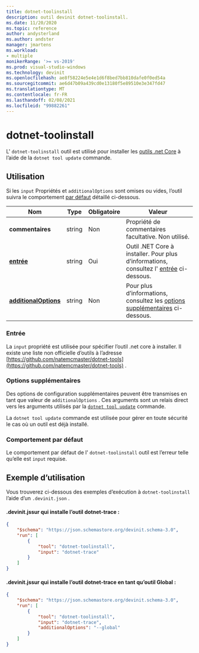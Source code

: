 ```yaml
---
title: dotnet-toolinstall
description: outil devinit dotnet-toolinstall.
ms.date: 11/20/2020
ms.topic: reference
author: andysterland
ms.author: andster
manager: jmartens
ms.workload:
- multiple
monikerRange: '>= vs-2019'
ms.prod: visual-studio-windows
ms.technology: devinit
ms.openlocfilehash: ae8f58224e5e4e1d6f8bed7bb810dafe0f0ed54a
ms.sourcegitcommit: ae6d47b09a439cd0e13180f5e89510e3e347fd47
ms.translationtype: MT
ms.contentlocale: fr-FR
ms.lasthandoff: 02/08/2021
ms.locfileid: "99882261"
---
```

# <a name="dotnet-toolinstall"></a>dotnet-toolinstall

L' `dotnet-toolinstall` outil est utilisé pour installer les [outils .net Core](https://dotnet.microsoft.com/) à l’aide de la `dotnet tool update` commande.

## <a name="usage"></a>Utilisation

Si les `input` Propriétés et `additionalOptions` sont omises ou vides, l’outil suivra le comportement [par défaut](#default-behavior) détaillé ci-dessous.

| Nom                                             | Type   | Obligatoire | Valeur                                                                 |
|--------------------------------------------------|--------|----------|-----------------------------------------------------------------------|
| **commentaires**                                     | string | Non       | Propriété de commentaires facultative. Non utilisé.                                 |
| [**entrée**](#input)                              | string | Oui      | Outil .NET Core à installer. Pour plus d’informations, consultez l' [entrée](#input) ci-dessous. |
| [**additionalOptions**](#additional-options)     | string | Non       | Pour plus d’informations, consultez les [options supplémentaires](#additional-options) ci-dessous.      |

### <a name="input"></a>Entrée

La `input` propriété est utilisée pour spécifier l’outil .net core à installer. Il existe une liste non officielle d’outils à l’adresse [https://github.com/natemcmaster/dotnet-tools](https://github.com/natemcmaster/dotnet-tools) .

### <a name="additional-options"></a>Options supplémentaires

Des options de configuration supplémentaires peuvent être transmises en tant que valeur de `additionalOptions` . Ces arguments sont un relais direct vers les arguments utilisés par la [`dotnet tool update`](/dotnet/core/tools/global-tools#update-a-tool) commande.

La `dotnet tool update` commande est utilisée pour gérer en toute sécurité le cas où un outil est déjà installé.

### <a name="default-behavior"></a>Comportement par défaut

Le comportement par défaut de l' `dotnet-toolinstall` outil est l’erreur telle qu’elle est `input` requise.

## <a name="example-usage"></a>Exemple d’utilisation
Vous trouverez ci-dessous des exemples d’exécution à `dotnet-toolinstall` l’aide d’un `.devinit.json` .

#### <a name="devinitjson-that-will-install-the-dotnet-trace-tool"></a>.devinit.jssur qui installe l’outil dotnet-trace :
```json
{
    "$schema": "https://json.schemastore.org/devinit.schema-3.0",
    "run": [
        {
            "tool": "dotnet-toolinstall",
            "input": "dotnet-trace"
        }
    ]
}
```

#### <a name="devinitjson-that-will-install-the-dotnet-trace-tool-as-a-global-tool"></a>.devinit.jssur qui installe l’outil dotnet-trace en tant qu’outil Global :
```json
{
    "$schema": "https://json.schemastore.org/devinit.schema-3.0",
    "run": [
        {
            "tool": "dotnet-toolinstall",
            "input": "dotnet-trace",
            "additionalOptions": "--global"
        }
    ]
}
```
